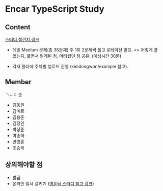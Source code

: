 # Encar TypeScript Study

## Content

[스터디 챌린지 링크](https://github.com/type-challenges/type-challenges)

- 레벨 Medium 문제(총 35문제) 주 1회 2문제씩 풀고 로테이션 발표. => 어떻게 풀었는지, 풀면서 알게된 점, 어려웠던 점 공유. (예상시간 30분)

- 각자 폴더에 주차별 업로드 진행 (kimdongwon/example 참고).

## Member

ㄱㄴㄷ 순

- 김동원
- 김미르
- 김용준
- 김정인
- 박상준
- 박종하
- 반영훈
- 조승희

## 상의해야할 점

- 벌금
- 온라인 일시 캠키기 ([영훈님 스터디 참고 링크](https://tech.kakaopay.com/post/frontend-study-journey/))